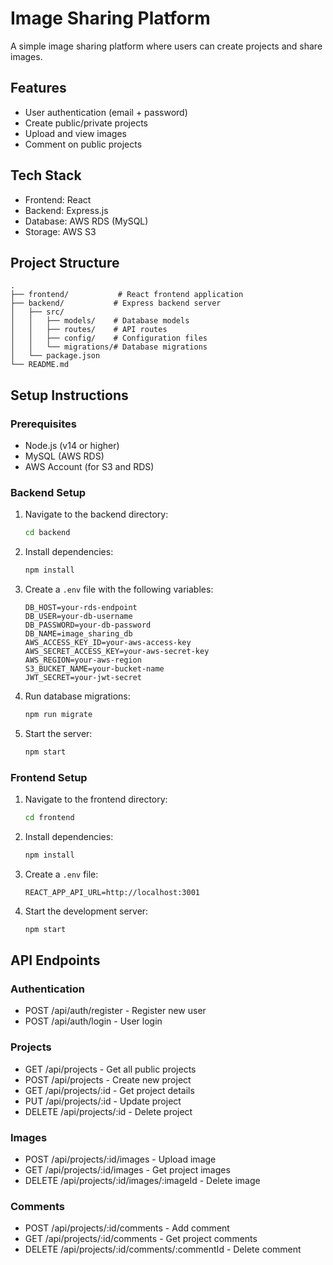 # Image Sharing Platform

A simple image sharing platform where users can create projects and share images.

## Features
- User authentication (email + password)
- Create public/private projects
- Upload and view images
- Comment on public projects

## Tech Stack
- Frontend: React
- Backend: Express.js
- Database: AWS RDS (MySQL)
- Storage: AWS S3

## Project Structure
```
.
├── frontend/           # React frontend application
├── backend/           # Express backend server
│   ├── src/
│   │   ├── models/    # Database models
│   │   ├── routes/    # API routes
│   │   ├── config/    # Configuration files
│   │   └── migrations/# Database migrations
│   └── package.json
└── README.md
```

## Setup Instructions

### Prerequisites
- Node.js (v14 or higher)
- MySQL (AWS RDS)
- AWS Account (for S3 and RDS)

### Backend Setup
1. Navigate to the backend directory:
   ```bash
   cd backend
   ```
2. Install dependencies:
   ```bash
   npm install
   ```
3. Create a `.env` file with the following variables:
   ```
   DB_HOST=your-rds-endpoint
   DB_USER=your-db-username
   DB_PASSWORD=your-db-password
   DB_NAME=image_sharing_db
   AWS_ACCESS_KEY_ID=your-aws-access-key
   AWS_SECRET_ACCESS_KEY=your-aws-secret-key
   AWS_REGION=your-aws-region
   S3_BUCKET_NAME=your-bucket-name
   JWT_SECRET=your-jwt-secret
   ```
4. Run database migrations:
   ```bash
   npm run migrate
   ```
5. Start the server:
   ```bash
   npm start
   ```

### Frontend Setup
1. Navigate to the frontend directory:
   ```bash
   cd frontend
   ```
2. Install dependencies:
   ```bash
   npm install
   ```
3. Create a `.env` file:
   ```
   REACT_APP_API_URL=http://localhost:3001
   ```
4. Start the development server:
   ```bash
   npm start
   ```

## API Endpoints

### Authentication
- POST /api/auth/register - Register new user
- POST /api/auth/login - User login

### Projects
- GET /api/projects - Get all public projects
- POST /api/projects - Create new project
- GET /api/projects/:id - Get project details
- PUT /api/projects/:id - Update project
- DELETE /api/projects/:id - Delete project

### Images
- POST /api/projects/:id/images - Upload image
- GET /api/projects/:id/images - Get project images
- DELETE /api/projects/:id/images/:imageId - Delete image

### Comments
- POST /api/projects/:id/comments - Add comment
- GET /api/projects/:id/comments - Get project comments
- DELETE /api/projects/:id/comments/:commentId - Delete comment 